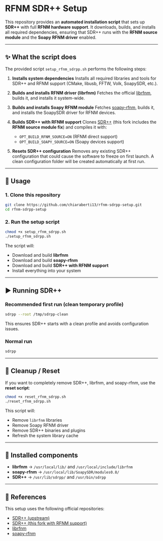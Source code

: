 # RFNM SDR++ Setup

This repository provides an **automated installation script** that sets up **SDR++** with full **RFNM hardware support**.
It downloads, builds, and installs all required dependencies, ensuring that SDR++ runs with the **RFNM source module** and the **Soapy RFNM driver** enabled.

---

## ✨ What the script does

The provided script `setup_rfnm_sdrpp.sh` performs the following steps:

1. **Installs system dependencies**
   Installs all required libraries and tools for SDR++ and RFNM support (CMake, libusb, FFTW, Volk, SoapySDR, etc.).

2. **Builds and installs RFNM driver (librfnm)**
   Fetches the official [librfnm](https://github.com/rfnm/librfnm), builds it, and installs it system-wide.

3. **Builds and installs Soapy RFNM module**
   Fetches [soapy-rfnm](https://github.com/rfnm/soapy-rfnm), builds it, and installs the SoapySDR driver for RFNM devices.

4. **Builds SDR++ with RFNM support**
   Clones [SDR++](https://github.com/chiaraberti13/SDRPlusPlus) (this fork includes the **RFNM source module fix**) and compiles it with:

   * `OPT_BUILD_RFNM_SOURCE=ON` (RFNM direct support)
   * `OPT_BUILD_SOAPY_SOURCE=ON` (Soapy devices support)

5. **Resets SDR++ configuration**
   Removes any existing SDR++ configuration that could cause the software to freeze on first launch.
   A clean configuration folder will be created automatically at first run.

---

## 🚀 Usage

### 1. Clone this repository

```bash
git clone https://github.com/chiaraberti13/rfnm-sdrpp-setup.git
cd rfnm-sdrpp-setup
```

### 2. Run the setup script

```bash
chmod +x setup_rfnm_sdrpp.sh
./setup_rfnm_sdrpp.sh
```

The script will:

* Download and build **librfnm**
* Download and build **soapy-rfnm**
* Download and build **SDR++ with RFNM support**
* Install everything into your system

---

## ▶️ Running SDR++

### Recommended first run (clean temporary profile)

```bash
sdrpp --root /tmp/sdrpp-clean
```

This ensures SDR++ starts with a clean profile and avoids configuration issues.

### Normal run

```bash
sdrpp
```

---

## 🔧 Cleanup / Reset

If you want to completely remove SDR++, librfnm, and soapy-rfnm, use the **reset script**:

```bash
chmod +x reset_rfnm_sdrpp.sh
./reset_rfnm_sdrpp.sh
```

This script will:

* Remove `librfnm` libraries
* Remove Soapy RFNM driver
* Remove SDR++ binaries and plugins
* Refresh the system library cache

---

## 📂 Installed components

* **librfnm** → `/usr/local/lib/` and `/usr/local/include/librfnm`
* **soapy-rfnm** → `/usr/local/lib/SoapySDR/modules0.8/`
* **SDR++** → `/usr/lib/sdrpp/` and `/usr/bin/sdrpp`

---

## 📖 References

This setup uses the following official repositories:

* [SDR++ (upstream)](https://github.com/AlexandreRouma/SDRPlusPlus)
* [SDR++ (this fork with RFNM support)](https://github.com/chiaraberti13/SDRPlusPlus)
* [librfnm](https://github.com/rfnm/librfnm)
* [soapy-rfnm](https://github.com/rfnm/soapy-rfnm)

